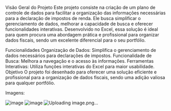 Visão Geral do Projeto
Este projeto consiste na criação de um plano de controle de dados para facilitar a organização das informações necessárias para a declaração de impostos de renda. Ele busca simplificar o gerenciamento de dados, melhorar a capacidade de busca e oferecer funcionalidades interativas. Desenvolvido no Excel, essa solução é ideal para quem procura uma abordagem prática e profissional para organizar dados fiscais, sendo um excelente diferencial para o seu portfólio.

Funcionalidades
Organização de Dados: Simplifica o gerenciamento de dados necessários para declarações de impostos.
Funcionalidade de Busca: Melhora a navegação e o acesso às informações.
Ferramentas Interativas: Utiliza funções interativas do Excel para maior usabilidade.
Objetivo
O projeto foi desenhado para oferecer uma solução eficiente e profissional para a organização de dados fiscais, sendo uma adição valiosa para qualquer portfólio.

Imagens:

![image](https://github.com/user-attachments/assets/ca75227e-0596-40a2-8675-140bd1154c40)
![image](https://github.com/user-attachments/assets/8ae0aae3-e741-48c4-93cf-141cf0102158)
![Uploading image.png…]()



